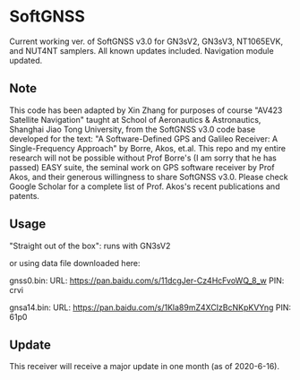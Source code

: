 # SoftGNSS
Current working ver. of SoftGNSS v3.0 for GN3sV2, GN3sV3, NT1065EVK, and NUT4NT samplers. All known updates included. Navigation module updated.

## Note 
This code has been adapted by Xin Zhang for purposes of course "AV423 Satellite Navigation" taught at School of Aeronautics & Astronautics, Shanghai Jiao Tong University, from the SoftGNSS v3.0 code base developed for the text: "A Software-Defined GPS and Galileo Receiver: A Single-Frequency Approach" by Borre, Akos, et.al.
This repo and my entire research will not be possible without Prof Borre's (I am sorry that he has passed) EASY suite, the seminal work on GPS software receiver by Prof Akos, and their generous willingness to share SoftGNSS v3.0. 
Please check Google Scholar for a complete list of Prof. Akos's recent publications and patents. 

## Usage
"Straight out of the box": runs with GN3sV2

or using data file downloaded here:

gnss0.bin:
URL: https://pan.baidu.com/s/11dcgJer-Cz4HcFvoWQ_8_w
PIN: crvi

gnsa14.bin:
URL: https://pan.baidu.com/s/1Kla89mZ4XCIzBcNKpKVYng
PIN: 61p0

## Update
This receiver will receive a major update in one month (as of 2020-6-16).

